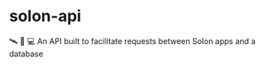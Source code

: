 # solon-api
:artificial_satellite: :iphone: :computer: An API built to facilitate requests between Solon apps and a database
